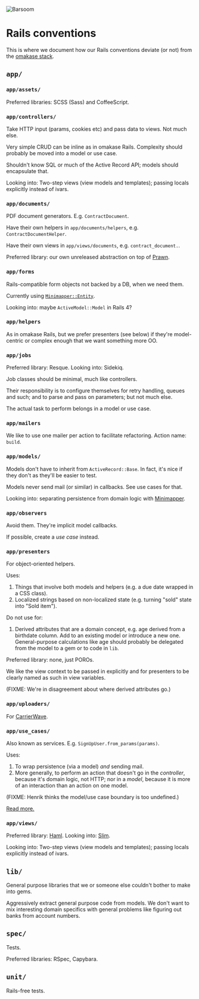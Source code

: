 ![Barsoom](http://barsoom.se/barsoom.png)

# Rails conventions

This is where we document how our Rails conventions deviate (or not) from the [omakase stack](http://david.heinemeierhansson.com/2012/rails-is-omakase.html).

## `app/`

### `app/assets/`

Preferred libraries: SCSS (Sass) and CoffeeScript.

### `app/controllers/`

Take HTTP input (params, cookies etc) and pass data to views. Not much else.

Very simple CRUD can be inline as in omakase Rails.
Complexity should probably be moved into a model or use case.

Shouldn't know SQL or much of the Active Record API; models should encapsulate that.

Looking into: Two-step views (view models and templates); passing locals explicitly instead of ivars.

### `app/documents/`

PDF document generators. E.g. `ContractDocument`.

Have their own helpers in `app/documents/helpers`, e.g. `ContractDocumentHelper`.

Have their own views in `app/views/documents`, e.g. `contract_document.`.

Preferred library: our own unreleased abstraction on top of [Prawn](http://prawn.majesticseacreature.com/).

### `app/forms`

Rails-compatible form objects not backed by a DB, when we need them.

Currently using [`Minimapper::Entity`](https://github.com/joakimk/minimapper).

Looking into: maybe `ActiveModel::Model` in Rails 4?

### `app/helpers`

As in omakase Rails, but we prefer presenters (see below) if they're model-centric or complex enough that we want something more OO.

### `app/jobs`

Preferred library: Resque. Looking into: Sidekiq.

Job classes should be minimal, much like controllers.

Their responsibility is to configure themselves for retry handling, queues and such; and to parse and pass on parameters; but not much else.

The actual task to perform belongs in a model or use case.

### `app/mailers`

We like to use one mailer per action to facilitate refactoring. Action name: `build`.

### `app/models/`

Models don't have to inherit from `ActiveRecord::Base`. In fact, it's nice if they don't as they'll be easier to test.

Models never send mail (or similar) in callbacks. See use cases for that.

Looking into: separating persistence from domain logic with [Minimapper](https://github.com/joakimk/minimapper).

### `app/observers`

Avoid them. They're implicit model callbacks.

If possible, create a *use case* instead.

### `app/presenters`

For object-oriented helpers.

Uses:

1. Things that involve both models and helpers (e.g. a due date wrapped in a CSS class).
2. Localized strings based on non-localized state (e.g. turning "sold" state into "Sold item").

Do not use for:

1. Derived attributes that are a domain concept, e.g. age derived from a birthdate column.
   Add to an existing model or introduce a new one. General-purpose calculations like age should probably be delegated from the model to a gem or to code in `lib`.

Preferred library: none, just POROs.

We like the view context to be passed in explicitly and for presenters to be clearly named as such in view variables.

(FIXME: We're in disagreement about where derived attributes go.)

### `app/uploaders/`

For [CarrierWave](https://github.com/jnicklas/carrierwave).

### `app/use_cases/`

Also known as services. E.g. `SignUpUser.from_params(params)`.

Uses:

1. To wrap persistence (via a model) *and* sending mail.
2. More generally, to perform an action that doesn't go in the *controller*, because it's domain logic, not HTTP; nor in a *model*, because it is more of an interaction than an action on one model.

(FIXME: Henrik thinks the model/use case boundary is too undefined.)

[Read more.](/blob/master/service_layer)

### `app/views/`

Preferred library: [Haml](http://haml.info/). Looking into: [Slim](http://slim-lang.com/).

Looking into: Two-step views (view models and templates); passing locals explicitly instead of ivars.

## `lib/`

General purpose libraries that we or someone else couldn't bother to make into gems.

Aggressively extract general purpose code from models. We don't want to mix interesting domain specifics with general problems like figuring out banks from account numbers.

## `spec/`

Tests.

Preferred libraries: RSpec, Capybara.

## `unit/`

Rails-free tests.

